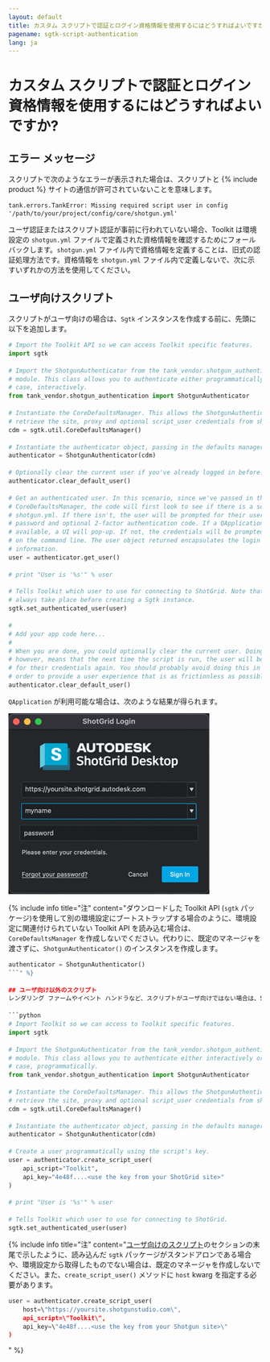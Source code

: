 ```yaml
---
layout: default
title: カスタム スクリプトで認証とログイン資格情報を使用するにはどうすればよいですか?
pagename: sgtk-script-authentication
lang: ja
---
```


# カスタム スクリプトで認証とログイン資格情報を使用するにはどうすればよいですか?

## エラー メッセージ
スクリプトで次のようなエラーが表示された場合は、スクリプトと {% include product %} サイトの通信が許可されていないことを意味します。

```text
tank.errors.TankError: Missing required script user in config '/path/to/your/project/config/core/shotgun.yml'
```
ユーザ認証またはスクリプト認証が事前に行われていない場合、Toolkit は環境設定の `shotgun.yml` ファイルで定義された資格情報を確認するためにフォールバックします。`shotgun.yml` ファイル内で資格情報を定義することは、旧式の認証処理方法です。資格情報を `shotgun.yml` ファイル内で定義しないで、次に示すいずれかの方法を使用してください。

## ユーザ向けスクリプト
スクリプトがユーザ向けの場合は、`Sgtk` インスタンスを作成する前に、先頭に以下を追加します。

```python
# Import the Toolkit API so we can access Toolkit specific features.
import sgtk

# Import the ShotgunAuthenticator from the tank_vendor.shotgun_authentication
# module. This class allows you to authenticate either programmatically or, in this
# case, interactively.
from tank_vendor.shotgun_authentication import ShotgunAuthenticator

# Instantiate the CoreDefaultsManager. This allows the ShotgunAuthenticator to
# retrieve the site, proxy and optional script_user credentials from shotgun.yml
cdm = sgtk.util.CoreDefaultsManager()

# Instantiate the authenticator object, passing in the defaults manager.
authenticator = ShotgunAuthenticator(cdm)

# Optionally clear the current user if you've already logged in before.
authenticator.clear_default_user()

# Get an authenticated user. In this scenario, since we've passed in the
# CoreDefaultsManager, the code will first look to see if there is a script_user inside
# shotgun.yml. If there isn't, the user will be prompted for their username,
# password and optional 2-factor authentication code. If a QApplication is
# available, a UI will pop-up. If not, the credentials will be prompted
# on the command line. The user object returned encapsulates the login
# information.
user = authenticator.get_user()

# print "User is '%s'" % user

# Tells Toolkit which user to use for connecting to ShotGrid. Note that this should
# always take place before creating a Sgtk instance.
sgtk.set_authenticated_user(user)

#
# Add your app code here...
#
# When you are done, you could optionally clear the current user. Doing so
# however, means that the next time the script is run, the user will be prompted
# for their credentials again. You should probably avoid doing this in
# order to provide a user experience that is as frictionless as possible.
authenticator.clear_default_user()
```

`QApplication` が利用可能な場合は、次のような結果が得られます。

![](./images/sign_in_window.png)

{% include info title="注" content="ダウンロードした Toolkit API (`sgtk` パッケージ)を使用して別の環境設定にブートストラップする場合のように、環境設定に関連付けられていない Toolkit API を読み込む場合は、`CoreDefaultsManager` を作成しないでください。代わりに、既定のマネージャを渡さずに、`ShotgunAuthenticator()` のインスタンスを作成します。
```python
authenticator = ShotgunAuthenticator()
```" %}

## ユーザ向け以外のスクリプト
レンダリング ファームやイベント ハンドラなど、スクリプトがユーザ向けではない場合は、Sgtk/Tank インスタンスを作成する前に、最初に以下を追加します。

```python
# Import Toolkit so we can access to Toolkit specific features.
import sgtk

# Import the ShotgunAuthenticator from the tank_vendor.shotgun_authentication
# module. This class allows you to authenticate either interactively or, in this
# case, programmatically.
from tank_vendor.shotgun_authentication import ShotgunAuthenticator

# Instantiate the CoreDefaultsManager. This allows the ShotgunAuthenticator to
# retrieve the site, proxy and optional script_user credentials from shotgun.yml
cdm = sgtk.util.CoreDefaultsManager()

# Instantiate the authenticator object, passing in the defaults manager.
authenticator = ShotgunAuthenticator(cdm)

# Create a user programmatically using the script's key.
user = authenticator.create_script_user(
    api_script="Toolkit",
    api_key="4e48f....<use the key from your ShotGrid site>"
)

# print "User is '%s'" % user

# Tells Toolkit which user to use for connecting to ShotGrid.
sgtk.set_authenticated_user(user)
```

{% include info title="注" content="[ユーザ向けのスクリプト](#user-facing-scripts)のセクションの末尾で示したように、読み込んだ `sgtk` パッケージがスタンドアロンである場合や、環境設定から取得したものでない場合は、既定のマネージャを作成しないでください。また、`create_script_user()` メソッドに `host` kwarg を指定する必要があります。

```python
user = authenticator.create_script_user(
    host=\"https://yoursite.shotgunstudio.com\",
    api_script=\"Toolkit\",
    api_key=\"4e48f....<use the key from your Shotgun site>\"
)
```
" %}
